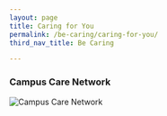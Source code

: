 ```yaml
---
layout: page
title: Caring for You
permalink: /be-caring/caring-for-you/
third_nav_title: Be Caring

---
```

### Campus Care Network ###
![Campus Care Network]({{site.baseurl}}/images/BeInvolved-ccn_1.JPG)
